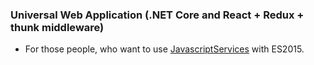 ### Universal Web Application (.NET Core and React + Redux + thunk middleware) 
- For those people, who want to use [JavascriptServices](https://github.com/aspnet/JavaScriptServices) with ES2015.
